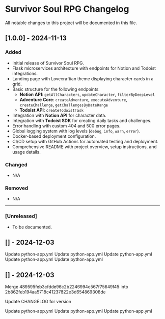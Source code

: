 # Survivor Soul RPG Changelog

All notable changes to this project will be documented in this file.

## [1.0.0] - 2024-11-13
### Added
- Initial release of Survivor Soul RPG.
- Flask microservices architecture with endpoints for Notion and Todoist integrations.
- Landing page with Lovecraftian theme displaying character cards in a grid.
- Basic structure for the following endpoints:
  - **Notion API**: `getAllCharacters`, `updateCharacter`, `filterByDeepLevel`
  - **Adventure Core**: `createAdventure`, `executeAdventure`, `createChallenge`, `getChallengesByDateRange`
  - **Todoist API**: `createTodoistTask`
- Integration with **Notion API** for character data.
- Integration with **Todoist SDK** for creating daily tasks and challenges.
- Error handling with custom 404 and 500 error pages.
- Global logging system with log levels (`debug`, `info`, `warn`, `error`).
- Docker-based deployment configuration.
- CI/CD setup with GitHub Actions for automated testing and deployment.
- Comprehensive README with project overview, setup instructions, and usage details.

### Changed
- N/A

### Removed
- N/A

---

### [Unreleased]
- To be documented.
## [] - 2024-12-03
Update python-app.yml
Update python-app.yml
Update python-app.yml
Update python-app.yml
Update python-app.yml

## [] - 2024-12-03
Merge 489595feb3cfdde96c2b2246994c567f75649f45 into 2b862feb194aa5718c41237822e3d654869308de

Update CHANGELOG for version

Update python-app.yml
Update python-app.yml
Update python-app.yml

